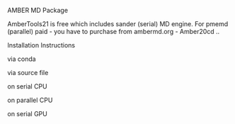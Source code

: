 AMBER MD Package


AmberTools21 is free which includes sander (serial) MD engine. For pmemd (parallel) paid - you have to purchase from ambermd.org - Amber20cd ..


Installation Instructions



via conda



via source file



on serial CPU




on parallel CPU


on serial GPU
